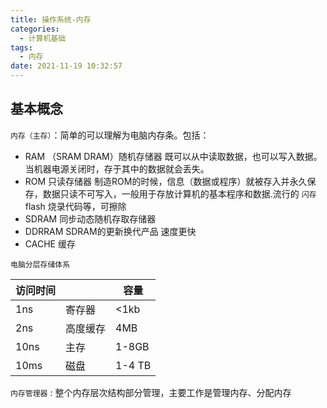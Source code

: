 ```yaml
---
title: 操作系统-内存
categories:
  - 计算机基础
tags:
  - 内存
date: 2021-11-19 10:32:57
---
```


## 基本概念

`内存（主存）`：简单的可以理解为电脑内存条。包括：
- RAM （SRAM DRAM）随机存储器 既可以从中读取数据，也可以写入数据。当机器电源关闭时，存于其中的数据就会丢失。 
- ROM 只读存储器 制造ROM的时候，信息（数据或程序）就被存入并永久保存，数据只读不可写入，一般用于存放计算机的基本程序和数据.流行的 `闪存` flash 烧录代码等，可擦除
- SDRAM 同步动态随机存取存储器
- DDRRAM SDRAM的更新换代产品 速度更快
- CACHE 缓存

`电脑分层存储体系`

| 访问时间 | | 容量 |
| -- | -- | -- |
| 1ns | 寄存器 | <1kb |
| 2ns | 高度缓存 | 4MB |
| 10ns| 主存 | 1-8GB|
| 10ms | 磁盘| 1-4 TB|

`内存管理器` : 整个内存层次结构部分管理，主要工作是管理内存、分配内存

